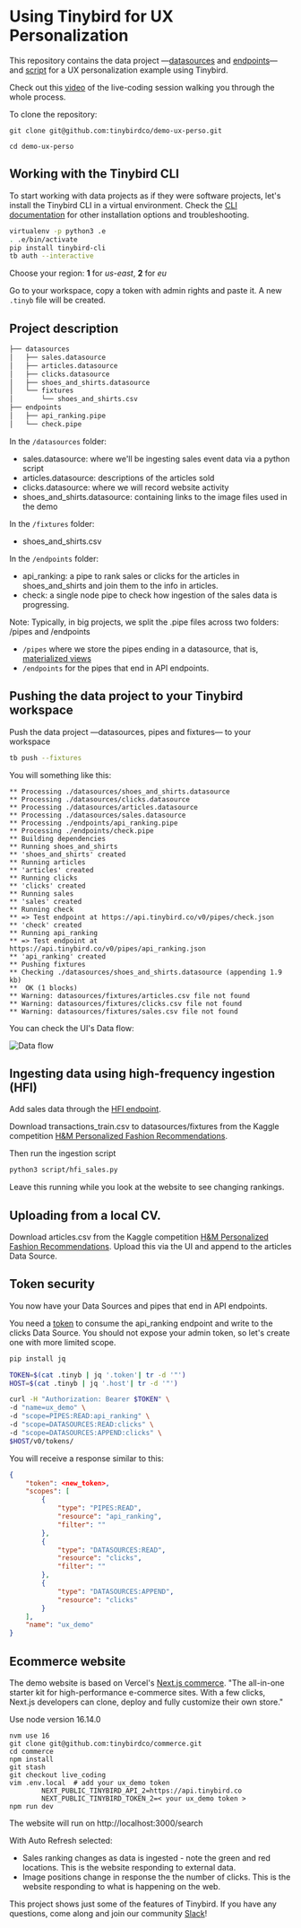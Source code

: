 # Using Tinybird for UX Personalization

This repository contains the data project —[datasources](./datasources) and [endpoints](./endpoints)— and [script](./script) for a UX personalization example using Tinybird.

Check out this [video](https://youtu.be/YsPYObGz2IU ) of the live-coding session walking you through the whole process.

To clone the repository:

`git clone git@github.com:tinybirdco/demo-ux-perso.git`

`cd demo-ux-perso`

## Working with the Tinybird CLI

To start working with data projects as if they were software projects, let's install the Tinybird CLI in a virtual environment.
Check the [CLI documentation](https://docs.tinybird.co/cli.html) for other installation options and troubleshooting.

```bash
virtualenv -p python3 .e
. .e/bin/activate
pip install tinybird-cli
tb auth --interactive
```

Choose your region: __1__ for _us-east_, __2__ for _eu_

Go to your workspace, copy a token with admin rights and paste it. A new `.tinyb` file will be created.  

## Project description

```bash
├── datasources
│   ├── sales.datasource
│   ├── articles.datasource
│   ├── clicks.datasource
│   ├── shoes_and_shirts.datasource
│   └── fixtures
│       └── shoes_and_shirts.csv
├── endpoints
│   ├── api_ranking.pipe
│   └── check.pipe
```

In the `/datasources` folder:
- sales.datasource: where we'll be ingesting sales event data via a python script
- articles.datasource: descriptions of the articles sold
- clicks.datasource: where we will record website activity
- shoes_and_shirts.datasource: containing links to the image files used in the demo

In the `/fixtures` folder:
- shoes_and_shirts.csv

In the `/endpoints` folder:
- api_ranking: a pipe to rank sales or clicks for the articles in shoes_and_shirts and join them to the info in articles.
- check: a single node pipe to check how ingestion of the sales data is progressing.

Note:
Typically, in big projects, we split the .pipe files across two folders: /pipes and /endpoints
- `/pipes` where we store the pipes ending in a datasource, that is, [materialized views](https://guides.tinybird.co/guide/materialized-views)
- `/endpoints` for the pipes that end in API endpoints. 

## Pushing the data project to your Tinybird workspace

Push the data project —datasources, pipes and fixtures— to your workspace

```bash
tb push --fixtures
```
You will something like this:
```
** Processing ./datasources/shoes_and_shirts.datasource
** Processing ./datasources/clicks.datasource
** Processing ./datasources/articles.datasource
** Processing ./datasources/sales.datasource
** Processing ./endpoints/api_ranking.pipe
** Processing ./endpoints/check.pipe
** Building dependencies
** Running shoes_and_shirts 
** 'shoes_and_shirts' created
** Running articles 
** 'articles' created
** Running clicks 
** 'clicks' created
** Running sales 
** 'sales' created
** Running check 
** => Test endpoint at https://api.tinybird.co/v0/pipes/check.json
** 'check' created
** Running api_ranking 
** => Test endpoint at https://api.tinybird.co/v0/pipes/api_ranking.json
** 'api_ranking' created
** Pushing fixtures
** Checking ./datasources/shoes_and_shirts.datasource (appending 1.9 kb)
**  OK (1 blocks)
** Warning: datasources/fixtures/articles.csv file not found
** Warning: datasources/fixtures/clicks.csv file not found
** Warning: datasources/fixtures/sales.csv file not found
```

You can check the UI's Data flow:

![Data flow](data_flow.jpg?raw=true "Data flow in UI")

## Ingesting data using high-frequency ingestion (HFI)

Add sales data through the [HFI endpoint](https://www.tinybird.co/guide/high-frequency-ingestion).

Download transactions_train.csv to datasources/fixtures from the Kaggle competition [H&M Personalized Fashion Recommendations](https://www.kaggle.com/competitions/h-and-m-personalized-fashion-recommendations/data).

Then run the ingestion script

```bash
python3 script/hfi_sales.py
```
Leave this running while you look at the website to see changing rankings.

## Uploading from a local CV.

Download articles.csv from the Kaggle competition [H&M Personalized Fashion Recommendations](https://www.kaggle.com/competitions/h-and-m-personalized-fashion-recommendations/data). Upload this via the UI and append to the articles Data Source.

## Token security

You now have your Data Sources and pipes that end in API endpoints. 

You need a [token](https://www.tinybird.co/guide/serverless-analytics-api) to consume the api_ranking endpoint and write to the clicks Data Source. You should not expose your admin token, so let's create one with more limited scope.

```bash
pip install jq

TOKEN=$(cat .tinyb | jq '.token'| tr -d '"')
HOST=$(cat .tinyb | jq '.host'| tr -d '"')

curl -H "Authorization: Bearer $TOKEN" \
-d "name=ux_demo" \
-d "scope=PIPES:READ:api_ranking" \
-d "scope=DATASOURCES:READ:clicks" \
-d "scope=DATASOURCES:APPEND:clicks" \
$HOST/v0/tokens/
```

You will receive a response similar to this:

```json
{
    "token": <new_token>,
    "scopes": [
        {
            "type": "PIPES:READ",
            "resource": "api_ranking",
            "filter": ""
        },
        {
            "type": "DATASOURCES:READ",
            "resource": "clicks",
            "filter": ""
        },
        {
            "type": "DATASOURCES:APPEND",
            "resource": "clicks"
        }
    ],
    "name": "ux_demo"
}
```

## Ecommerce website

The demo website is based on Vercel's [Next.js commerce](https://github.com/vercel/commerce). "The all-in-one starter kit for high-performance e-commerce sites. With a few clicks, Next.js developers can clone, deploy and fully customize their own store." 

Use node version 16.14.0

```
nvm use 16
git clone git@github.com:tinybirdco/commerce.git
cd commerce
npm install
git stash
git checkout live_coding
vim .env.local  # add your ux_demo token
        NEXT_PUBLIC_TINYBIRD_API_2=https://api.tinybird.co
        NEXT_PUBLIC_TINYBIRD_TOKEN_2=< your ux_demo token >
npm run dev
```

The website will run on http://localhost:3000/search

With Auto Refresh selected:

- Sales ranking changes as data is ingested - note the green and red locations. This is the website responding to external data.
- Image positions change in response the the number of clicks. This is the website responding to what is happening on the web.

This project shows just some of the features of Tinybird. If you have any questions, come along and join our community [Slack](https://join.slack.com/t/tinybird-community/shared_invite/zt-yi4hb0ht-IXn9iVuewXIs3QXVqKS~NQ)!
